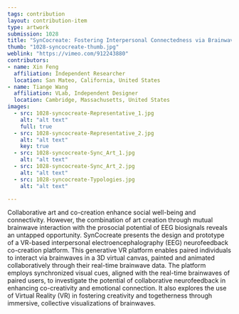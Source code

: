 ```yaml
---
tags: contribution
layout: contribution-item
type: artwork
submission: 1028
title: "SynCocreate: Fostering Interpersonal Connectedness via Brainwave-Driven Co-creation in Virtual Reality"
thumb: "1028-syncocreate-thumb.jpg"
weblink: "https://vimeo.com/912243880"
contributors: 
- name: Xin Feng
  affiliation: Independent Researcher
  location: San Mateo, California, United States
- name: Tiange Wang
  affiliation: VLab, Independent Designer
  location: Cambridge, Massachusetts, United States
images: 
  - src: 1028-syncocreate-Representative_1.jpg
    alt: "alt text"
    full: true
  - src: 1028-syncocreate-Representative_2.jpg
    alt: "alt text"
    key: true
  - src: 1028-syncocreate-Sync_Art_1.jpg
    alt: "alt text"
  - src: 1028-syncocreate-Sync_Art_2.jpg
    alt: "alt text"
  - src: 1028-syncocreate-Typologies.jpg
    alt: "alt text"

---
```


Collaborative art and co-creation enhance social well-being and
connectivity. However, the combination of art creation through mutual
brainwave interaction with the prosocial potential of EEG biosignals
reveals an untapped opportunity. SynCocreate presents the design and
prototype of a VR-based interpersonal electroencephalography (EEG)
neurofeedback co-creation platform. This generative VR platform enables
paired individuals to interact via brainwaves in a 3D virtual canvas,
painted and animated collaboratively through their real-time brainwave
data. The platform employs synchronized visual cues, aligned with the
real-time brainwaves of paired users, to investigate the potential of
collaborative neurofeedback in enhancing co-creativity and emotional
connection. It also explores the use of Virtual Reality (VR) in
fostering creativity and togetherness through immersive, collective
visualizations of brainwaves.

